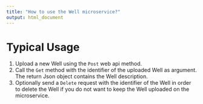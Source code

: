 ```yaml
---
title: "How to use the Well microservice?"
output: html_document
---
```


Typical Usage
===
1. Upload a new Well using the `Post` web api method.
2. Call the `Get` method with the identifier of the uploaded Well as argument. 
The return Json object contains the Well description.
3. Optionally send a `Delete` request with the identifier of the Well in order to delete the Well if you do not 
want to keep the Well uploaded on the microservice.


